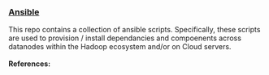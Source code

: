 <h3><a href="https://www.ansible.com/">Ansible</a></h3>
This repo contains a collection of ansible scripts. Specifically, these scripts are used to provision / install dependancies and compoenents across datanodes within the Hadoop ecosystem and/or on Cloud servers.
<br>
<br><b>References:</b>
<br>
